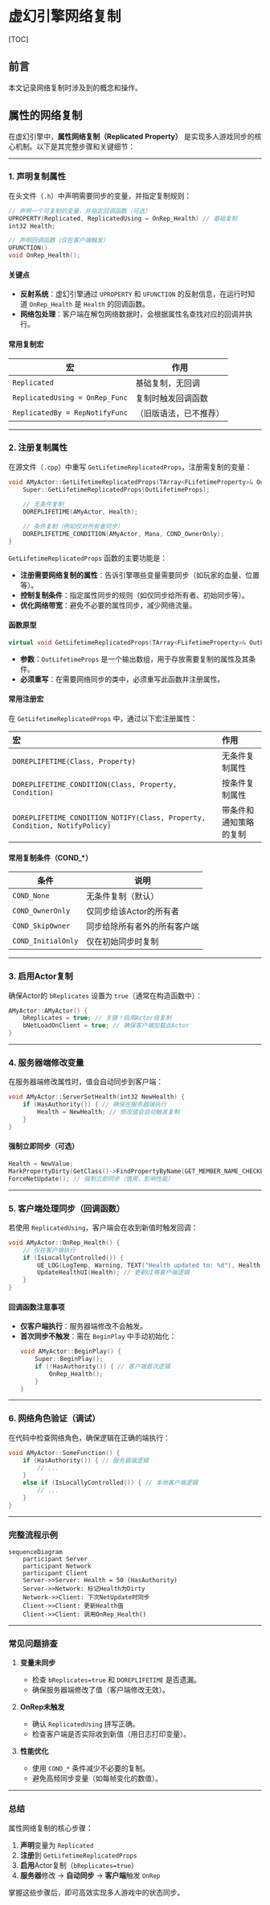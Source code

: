 # 虚幻引擎网络复制

[TOC]

## 前言

本文记录网络复制时涉及到的概念和操作。

## 属性的网络复制

在虚幻引擎中，**属性网络复制（Replicated Property）** 是实现多人游戏同步的核心机制。以下是其完整步骤和关键细节：

---

### **1. 声明复制属性**
在头文件（`.h`）中声明需要同步的变量，并指定复制规则：
```cpp
// 声明一个可复制的变量，并指定回调函数（可选）
UPROPERTY(Replicated, ReplicatedUsing = OnRep_Health) // 基础复制
int32 Health;

// 声明回调函数（仅在客户端触发）
UFUNCTION()
void OnRep_Health();
```

#### 关键点

- **反射系统**：虚幻引擎通过 `UPROPERTY` 和 `UFUNCTION` 的反射信息，在运行时知道 `OnRep_Health` 是 `Health` 的回调函数。
- **网络包处理**：客户端在解包网络数据时，会根据属性名查找对应的回调并执行。

#### 常用复制宏

| 宏                             | 作用                   |
| ------------------------------ | ---------------------- |
| `Replicated`                   | 基础复制，无回调       |
| `ReplicatedUsing = OnRep_Func` | 复制时触发回调函数     |
| `ReplicatedBy = RepNotifyFunc` | （旧版语法，已不推荐） |

---

### **2. 注册复制属性**
在源文件（`.cpp`）中重写 `GetLifetimeReplicatedProps`，注册需复制的变量：
```cpp
void AMyActor::GetLifetimeReplicatedProps(TArray<FLifetimeProperty>& OutLifetimeProps) const {
    Super::GetLifetimeReplicatedProps(OutLifetimeProps);
    
    // 无条件复制
    DOREPLIFETIME(AMyActor, Health); 

    // 条件复制（例如仅对所有者同步）
    DOREPLIFETIME_CONDITION(AMyActor, Mana, COND_OwnerOnly);
}
```

`GetLifetimeReplicatedProps` 函数的主要功能是：

- **注册需要网络复制的属性**：告诉引擎哪些变量需要同步（如玩家的血量、位置等）。
- **控制复制条件**：指定属性同步的规则（如仅同步给所有者、初始同步等）。
- **优化网络带宽**：避免不必要的属性同步，减少网络流量。

#### 函数原型

```cpp
virtual void GetLifetimeReplicatedProps(TArray<FLifetimeProperty>& OutLifetimeProps) const;
```

- **参数**：`OutLifetimeProps` 是一个输出数组，用于存放需要复制的属性及其条件。
- **必须重写**：在需要网络同步的类中，必须重写此函数并注册属性。

#### 常用注册宏

在 `GetLifetimeReplicatedProps` 中，通过以下宏注册属性：

| 宏                                                           | 作用                   |
| :----------------------------------------------------------- | :--------------------- |
| `DOREPLIFETIME(Class, Property)`                             | 无条件复制属性         |
| `DOREPLIFETIME_CONDITION(Class, Property, Condition)`        | 按条件复制属性         |
| `DOREPLIFETIME_CONDITION_NOTIFY(Class, Property, Condition, NotifyPolicy)` | 带条件和通知策略的复制 |

#### 常用复制条件（COND_*）

| 条件               | 说明                         |
| ------------------ | ---------------------------- |
| `COND_None`        | 无条件复制（默认）           |
| `COND_OwnerOnly`   | 仅同步给该Actor的所有者      |
| `COND_SkipOwner`   | 同步给除所有者外的所有客户端 |
| `COND_InitialOnly` | 仅在初始同步时复制           |

---

### **3. 启用Actor复制**
确保Actor的 `bReplicates` 设置为 `true`（通常在构造函数中）：
```cpp
AMyActor::AMyActor() {
    bReplicates = true; // 关键！启用Actor级复制
    bNetLoadOnClient = true; // 确保客户端加载此Actor
}
```

---

### **4. 服务器端修改变量**
在服务器端修改属性时，值会自动同步到客户端：
```cpp
void AMyActor::ServerSetHealth(int32 NewHealth) {
    if (HasAuthority()) { // 确保在服务器端执行
        Health = NewHealth; // 修改值会自动触发复制
    }
}
```

#### 强制立即同步（可选）
```cpp
Health = NewValue;
MarkPropertyDirty(GetClass()->FindPropertyByName(GET_MEMBER_NAME_CHECKED(AMyActor, Health))); // 手动标记为Dirty
ForceNetUpdate(); // 强制立即同步（慎用，影响性能）
```

---

### **5. 客户端处理同步（回调函数）**
若使用 `ReplicatedUsing`，客户端会在收到新值时触发回调：
```cpp
void AMyActor::OnRep_Health() {
    // 仅在客户端执行
    if (IsLocallyControlled()) {
        UE_LOG(LogTemp, Warning, TEXT("Health updated to: %d"), Health);
        UpdateHealthUI(Health); // 更新UI等客户端逻辑
    }
}
```

#### 回调函数注意事项
- **仅客户端执行**：服务器端修改不会触发。
- **首次同步不触发**：需在 `BeginPlay` 中手动初始化：
  ```cpp
  void AMyActor::BeginPlay() {
      Super::BeginPlay();
      if (!HasAuthority()) { // 客户端首次逻辑
          OnRep_Health();
      }
  }
  ```

---

### **6. 网络角色验证（调试）**
在代码中检查网络角色，确保逻辑在正确的端执行：
```cpp
void AMyActor::SomeFunction() {
    if (HasAuthority()) { // 服务器端逻辑
        // ...
    } 
    else if (IsLocallyControlled()) { // 本地客户端逻辑
        // ...
    }
}
```

---

### **完整流程示例**
```mermaid
sequenceDiagram
    participant Server
    participant Network
    participant Client
    Server->>Server: Health = 50 (HasAuthority)
    Server->>Network: 标记Health为Dirty
    Network->>Client: 下次NetUpdate时同步
    Client->>Client: 更新Health值
    Client->>Client: 调用OnRep_Health()
```

---

### **常见问题排查**
1. **变量未同步**  
   - 检查 `bReplicates=true` 和 `DOREPLIFETIME` 是否遗漏。
   - 确保服务器端修改了值（客户端修改无效）。

2. **OnRep未触发**  
   - 确认 `ReplicatedUsing` 拼写正确。
   - 检查客户端是否实际收到新值（用日志打印变量）。

3. **性能优化**  
   - 使用 `COND_*` 条件减少不必要的复制。
   - 避免高频同步变量（如每帧变化的数值）。

---

### **总结**
属性网络复制的核心步骤：  
1. **声明**变量为 `Replicated`  
2. **注册**到 `GetLifetimeReplicatedProps`  
3. **启用**Actor复制（`bReplicates=true`）  
4. **服务器**修改 → **自动同步** → **客户端**触发 `OnRep`  

掌握这些步骤后，即可高效实现多人游戏中的状态同步。

